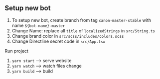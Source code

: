 ## Setup new bot

1. To setup new bot, create branch from tag `canon-master-stable` with name `${bot-name}-master`
2. Change Name: replace all `title` of `localizedStrings` in `src/String.ts`
3. Change brand color in `src/scss/includes/colors.scss`
4. Change Directline secret code in `src/App.tsx`

Run project
1. `yarn start` --> serve website
2. `yarn watch` --> watch files change
3. `yarn build` --> build
